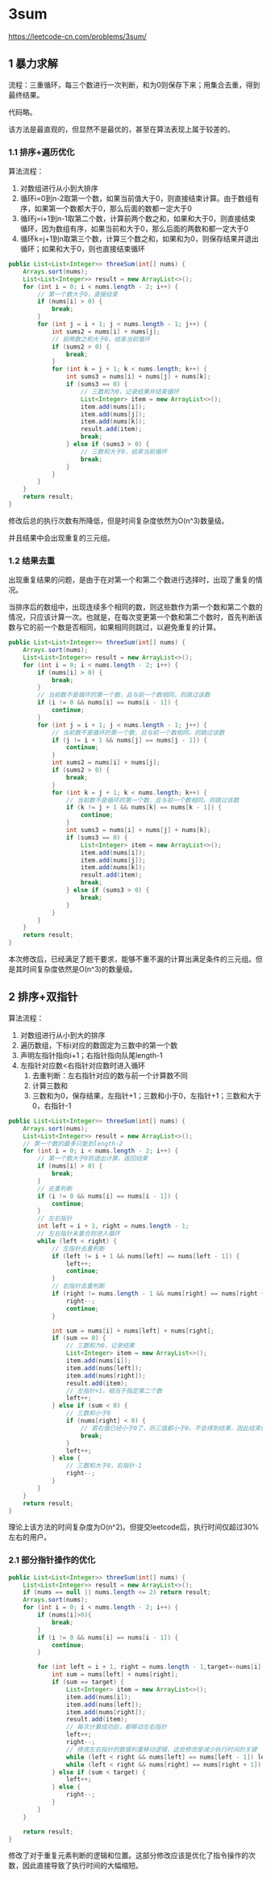 # 3sum

https://leetcode-cn.com/problems/3sum/

## 1 暴力求解

流程：三重循环，每三个数进行一次判断，和为0则保存下来；用集合去重，得到最终结果。

代码略。

该方法是最直观的，但显然不是最优的，甚至在算法表现上属于较差的。

### 1.1 排序+遍历优化

算法流程：

1. 对数组进行从小到大排序
2. 循环i=0到n-2取第一个数，如果当前值大于0，则直接结束计算。由于数组有序，如果第一个数都大于0，那么后面的数都一定大于0
3. 循环j=i+1到n-1取第二个数，计算前两个数之和，如果和大于0，则直接结束循环，因为数组有序，如果当前和大于0，那么后面的两数和都一定大于0
4. 循环k=j+1到n取第三个数，计算三个数之和，如果和为0，则保存结果并退出循环；如果和大于0，则也直接结束循环

```java
public List<List<Integer>> threeSum(int[] nums) {
    Arrays.sort(nums);
    List<List<Integer>> result = new ArrayList<>();
    for (int i = 0; i < nums.length - 2; i++) {
        // 第一个数大于0，直接结束
        if (nums[i] > 0) {
            break;
        }
        for (int j = i + 1; j < nums.length - 1; j++) {
            int sums2 = nums[i] + nums[j];
            // 前两数之和大于0，结束当前循环
            if (sums2 > 0) {
                break;
            }
            for (int k = j + 1; k < nums.length; k++) {
                int sums3 = nums[i] + nums[j] + nums[k];
                if (sums3 == 0) {
                    // 三数和为0，记录结果并结束循环
                    List<Integer> item = new ArrayList<>();
                    item.add(nums[i]);
                    item.add(nums[j]);
                    item.add(nums[k]);
                    result.add(item);
                    break;
                } else if (sums3 > 0) {
                    // 三数和大于0，结束当前循环
                    break;
                }
            }
        }
    }
    return result;
}
```

修改后总的执行次数有所降低，但是时间复杂度依然为O(n^3)数量级。

并且结果中会出现重复的三元组。

### 1.2 结果去重

出现重复结果的问题，是由于在对第一个和第二个数进行选择时，出现了重复的情况。

当排序后的数组中，出现连续多个相同的数，则这些数作为第一个数和第二个数的情况，只应该计算一次。也就是，在每次变更第一个数和第二个数时，首先判断该数与它的前一个数是否相同，如果相同则跳过，以避免重复的计算。

```java
public List<List<Integer>> threeSum(int[] nums) {
    Arrays.sort(nums);
    List<List<Integer>> result = new ArrayList<>();
    for (int i = 0; i < nums.length - 2; i++) {
        if (nums[i] > 0) {
            break;
        }
        // 当前数不是循环的第一个数，且与前一个数相同，则跳过该数
        if (i != 0 && nums[i] == nums[i - 1]) {
            continue;
        }
        for (int j = i + 1; j < nums.length - 1; j++) {
            // 当前数不是循环的第一个数，且与前一个数相同，则跳过该数
            if (j != i + 1 && nums[j] == nums[j - 1]) {
                continue;
            }
            int sums2 = nums[i] + nums[j];
            if (sums2 > 0) {
                break;
            }
            for (int k = j + 1; k < nums.length; k++) {
                // 当前数不是循环的第一个数，且与前一个数相同，则跳过该数
                if (k != j + 1 && nums[k] == nums[k - 1]) {
                    continue;
                }
                int sums3 = nums[i] + nums[j] + nums[k];
                if (sums3 == 0) {
                    List<Integer> item = new ArrayList<>();
                    item.add(nums[i]);
                    item.add(nums[j]);
                    item.add(nums[k]);
                    result.add(item);
                    break;
                } else if (sums3 > 0) {
                    break;
                }
            }
        }
    }
    return result;
}
```

本次修改后，已经满足了题干要求，能够不重不漏的计算出满足条件的三元组。但是其时间复杂度依然是O(n^3)的数量级。

## 2 排序+双指针

算法流程：

1. 对数组进行从小到大的排序
2. 遍历数组，下标i对应的数固定为三数中的第一个数
3. 声明左指针指向i+1；右指针指向队尾length-1
4. 左指针对应数<右指针对应数时进入循环
   1. 去重判断：左右指针对应的数与前一个计算数不同
   2. 计算三数和
   3. 三数和为0，保存结果，左指针+1；三数和小于0，左指针+1；三数和大于0，右指针-1

```java
public List<List<Integer>> threeSum(int[] nums) {
    Arrays.sort(nums);
    List<List<Integer>> result = new ArrayList<>();
    // 第一个数的最多只能到length-2
    for (int i = 0; i < nums.length - 2; i++) {
        // 第一个数大于0则退出计算，返回结果
        if (nums[i] > 0) {
            break;
        }
        // 去重判断
        if (i != 0 && nums[i] == nums[i - 1]) {
            continue;
        }
        // 左右指针
        int left = i + 1, right = nums.length - 1;
        // 左右指针未重合则进入循环
        while (left < right) {
            // 左指针去重判断
            if (left != i + 1 && nums[left] == nums[left - 1]) {
                left++;
                continue;
            }
            // 右指针去重判断
            if (right != nums.length - 1 && nums[right] == nums[right + 1]) {
                right--;
                continue;
            }

            int sum = nums[i] + nums[left] + nums[right];
            if (sum == 0) {
                // 三数和为0，记录结果
                List<Integer> item = new ArrayList<>();
                item.add(nums[i]);
                item.add(nums[left]);
                item.add(nums[right]);
                result.add(item);
                // 左指针+1，相当于指定第二个数
                left++;
            } else if (sum < 0) {
                // 三数和小于0
                if (nums[right] < 0) {
                    // 若右值已经小于0了，则三值都小于0，不会得到结果，因此结束循环
                    break;
                }
                left++;
            } else {
                // 三数和大于0，右指针-1
                right--;
            }
        }
    }
    return result;
}
```

理论上该方法的时间复杂度为O(n^2)。但提交leetcode后，执行时间仅超过30%左右的用户。

### 2.1 部分指针操作的优化

```java
public List<List<Integer>> threeSum(int[] nums) {
    List<List<Integer>> result = new ArrayList<>();
    if (nums == null || nums.length <= 2) return result;
    Arrays.sort(nums);
    for (int i = 0; i < nums.length - 2; i++) {
        if (nums[i]>0){
            break;
        }
        if (i != 0 && nums[i] == nums[i - 1]) {
            continue;
        }

        for (int left = i + 1, right = nums.length - 1,target=-nums[i]; left < right; ) {
            int sum = nums[left] + nums[right];
            if (sum == target) {
                List<Integer> item = new ArrayList<>();
                item.add(nums[i]);
                item.add(nums[left]);
                item.add(nums[right]);
                result.add(item);
                // 每次计算成功后，都移动左右指针
                left++;
                right--;
                // 修改左右指针的数据判重移动逻辑，这处修改是减少执行时间的关键
                while (left < right && nums[left] == nums[left - 1]) left++;
                while (left < right && nums[right] == nums[right + 1]) right--;
            } else if (sum < target) {
                left++;
            } else {
                right--;
            }
        }
    }

    return result;
}
```

修改了对于重复元素判断的逻辑和位置。这部分修改应该是优化了指令操作的次数，因此直接导致了执行时间的大幅缩短。